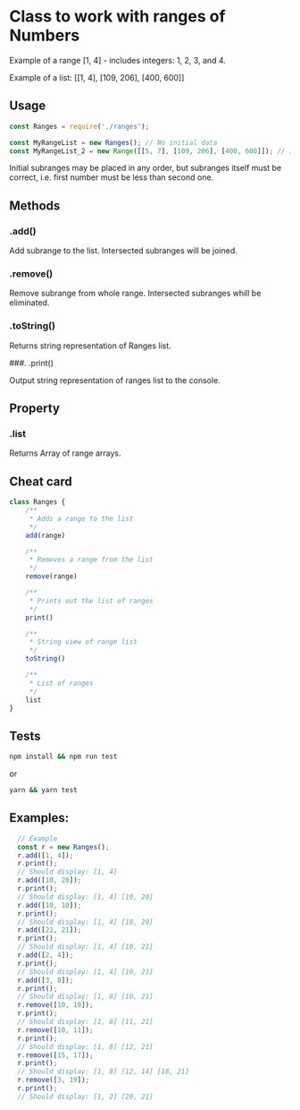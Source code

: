 # Class to work with ranges of Numbers

Example of a range [1, 4] - includes integers: 1, 2, 3, and 4.

Example of a list: [[1, 4], [109, 206], [400, 600]]

## Usage

```Javascript
const Ranges = require('./ranges');

const MyRangeList = new Ranges(); // No initial data
const MyRangeList_2 = new Range([[5, 7], [109, 206], [400, 600]]); // Init with data
```
Initial subranges may be placed in any order, but subranges itself must be correct, i.e. first number must be less than second one.

## Methods

### .add(<Range>)

Add subrange to the list. Intersected subranges will be joined.

### .remove(<Range>)

Remove subrange from whole range. Intersected subranges whill be eliminated.

### .toString()

Returns string representation of Ranges list.

###. .print()

Output string representation of ranges list to the console.

## Property

### .list

Returns Array of range arrays.

## Cheat card


```Javascript
class Ranges {
    /**
     * Adds a range to the list
     */
    add(range)

    /**
     * Removes a range from the list
     */
    remove(range)

    /**
     * Prints out the list of ranges
     */
    print()

    /**
     * String view of range list
     */
    toString()

    /**
     * List of ranges
     */
    list
}
```
## Tests

```bash
npm install && npm run test
```

or

```bash
yarn && yarn test
```

## Examples:

```Javascript
  // Example
  const r = new Ranges();
  r.add([1, 4]);
  r.print();
  // Should display: [1, 4]
  r.add([10, 20]);
  r.print();
  // Should display: [1, 4] [10, 20]
  r.add([10, 10]);
  r.print();
  // Should display: [1, 4] [10, 20]
  r.add([21, 21]);
  r.print();
  // Should display: [1, 4] [10, 21]
  r.add([2, 4]);
  r.print();
  // Should display: [1, 4] [10, 21]
  r.add([3, 8]);
  r.print();
  // Should display: [1, 8] [10, 21]
  r.remove([10, 10]);
  r.print();
  // Should display: [1, 8] [11, 21]
  r.remove([10, 11]);
  r.print();
  // Should display: [1, 8] [12, 21]
  r.remove([15, 17]);
  r.print();
  // Should display: [1, 8] [12, 14] [18, 21]
  r.remove([3, 19]);
  r.print();
  // Should display: [1, 2] [20, 21]
```
